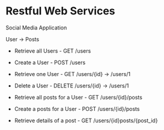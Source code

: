 # Restful Web Services 

Social Media Application

User -> Posts 

- Retrieve all Users 		- GET /users
- Create a User				- POST /users 
- Retrieve one User			- GET /users/{id} -> /users/1
- Delete a User				- DELETE /users/{id} -> /users/1


- Retrieve all posts for a User - GET /users/{id}/posts 
- Create a posts for a User - POST /users/{id}/posts 
- Retrieve details of a post - GET /users/{id}posts/{post_id}

